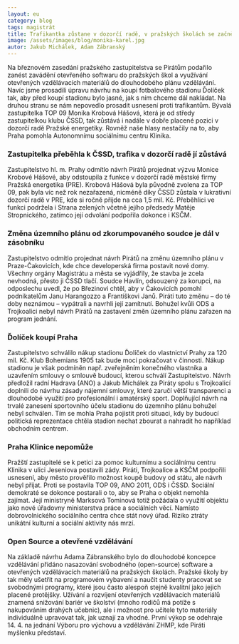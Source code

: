 ```yaml
---
layout: eu
category: blog
tags: magistrát
title: Trafikantka zůstane v dozorčí radě, v pražských školách se začně zavádět otevřený software
image: /assets/images/blog/monika-karel.jpg
autor: Jakub Michálek, Adam Zábranský
---
```


Na březnovém zasedání pražského zastupitelstva se Pirátům podařilo zanést zavádění otevřeného softwaru do pražských škol a využívání otevřených vzdělávacích materiálů do dlouhodobého plánu vzdělávání. Navíc jsme prosadili úpravu návrhu na koupi fotbalového stadionu Ďolíček tak, aby před koupí stadionu bylo jasné, jak s ním chceme dál nakládat. Na druhou stranu se nám nepovedlo prosadit usnesení proti trafikantům. Bývalá zastupitelka TOP 09 Monika Krobová Hášová, která je od středy zastupitelkou klubu ČSSD, tak zůstává i nadále v dobře placené pozici v dozorčí radě Pražské energetiky. Rovněž naše hlasy nestačily na to, aby Praha pomohla Autonomnímu sociálnímu centru Klinika.

### Zastupitelka přeběhla k ČSSD, trafika v dozorčí radě jí zůstává

Zastupitelstvo hl. m. Prahy odmítlo návrh Pirátů projednat výzvu Monice Krobové Hášové, aby odstoupila z funkce v dozorčí radě městské firmy Pražská energetika (PRE). Krobová Hášová byla původně zvolena za TOP 09, pak byla víc než rok nezařazená, nicméně díky ČSSD zůstala v lukrativní dozorčí radě v PRE, kde si ročně přijde na cca 1,5 mil. Kč. Přeběhlici ve funkci podržela i Strana zelených včetně jejího předsedy Matěje Stropnického, zatímco její odvolání podpořila dokonce i KSČM.

### Změna územního plánu od zkorumpovaného soudce je dál v zásobníku

Zastupitelstvo odmítlo projednat návrh Pirátů na změnu územního plánu v Praze-Čakovicích, kde chce developerská firma postavit nové domy. Všechny orgány Magistrátu a města se vyjádřily, že stavba je zcela nevhodná, přesto ji ČSSD tlačí. Soudce Havlín, odsouzený za korupci, na odposlechu uvedl, že po Březinovi chtěl, aby v Čakovicích pomohl podnikatelům Janu Harangozzo a Františkovi Janů. Piráti tuto změnu – do té doby neznámou – vypátrali a navrhli její zamítnutí. Bohužel kvůli ODS a Trojkoalici nebyl návrh Pirátů na zastavení změn územního plánu zařazen na program jednání.

### Ďolíček koupí Praha

Zastupitelstvo schválilo nákup stadionu Ďolíček do vlastnictví Prahy za 120 mil. Kč. Klub Bohemians 1905 tak bude moci pokračovat v činnosti. Nákup stadionu je však podmíněn např. zveřejněním konečného vlastníka a uzavřením smlouvy o smlouvě budoucí, kterou schválí Zastupitelstvo. Návrh předložil radní Hadrava (ANO) a Jakub Michálek za Piráty spolu s Trojkoalicí doplnili do návrhu zásady nájemní smlouvy, které zaručí větší transparenci a dlouhodobé využití pro profesionální i amatérský sport. Doplňující návrh na trvalé zanesení sportovního účelu stadionu do územního plánu bohužel nebyl schválen. Tím se mohla Praha pojistit proti situaci, kdy by budoucí politická reprezentace chtěla stadion nechat zbourat a nahradit ho například obchodním centrem.

### Praha Klinice nepomůže

Pražští zastupitelé se k petici za pomoc kulturnímu a sociálnímu centru Klinika v ulici Jeseniova postavili zády. Piráti, Trojkoalice a KSČM podpořili usnesení, aby město prověřilo možnost koupě budovy od státu, ale návrh nebyl přijat. Proti se postavila TOP 09, ANO 2011, ODS i ČSSD. Sociální demokraté se dokonce postarali o to, aby se Praha o objekt nemohla zajímat. Její ministryně Marksová Tominová totiž požádala o využití objektu jako nové úřadovny ministerstva práce a sociálních věcí. Namísto dobrovolnického sociálního centra chce stát nový úřad. Riziko ztráty unikátní kulturní a sociální aktivity nás mrzí.

### Open Source a otevřené vzdělávání

Na základě návrhu Adama Zábranského bylo do dlouhodobé koncepce vzdělávání přidáno nasazování svobodného (open-source) software a otevřených vzdělávacích materiálů na pražských školách. Pražské školy by tak měly ušetřit na programovém vybavení a naučit studenty pracovat se svobodnými programy, které jsou často alespoň stejně kvalitní jako jejich placené protějšky. Užívání a rozvíjení otevřených vzdělávacích materiálů znamená snižování bariér ve školství (mnoho rodičů má potíže s nakupováním drahých učebnic), ale i možnost pro učitele tyto materiály individuálně upravovat tak, jak uznají za vhodné. První výkop se odehraje 14. 4. na jednání Výboru pro výchovu a vzdělávání ZHMP, kde Piráti myšlenku představí.

